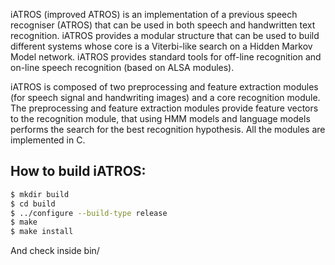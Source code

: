 iATROS (improved ATROS) is an implementation of a previous speech recogniser (ATROS) that can be used in both speech and handwritten text recognition. iATROS provides a modular structure that can be used to build different systems whose core is a Viterbi-like search on a Hidden Markov Model network. iATROS provides standard tools for off-line recognition and on-line speech recognition (based on ALSA modules).

iATROS is composed of two preprocessing and feature extraction modules (for speech signal and handwriting images) and a core recognition module. The preprocessing and feature extraction modules provide feature vectors to the recognition module, that using HMM models and language models performs the search for the best recognition hypothesis. All the modules are implemented in C.

## How to build iATROS:

```bash
$ mkdir build
$ cd build
$ ../configure --build-type release
$ make
$ make install
```

And check inside bin/